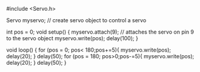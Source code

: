 #include <Servo.h>

Servo myservo;  // create servo object to control a servo

int pos = 0;
void setup() {
  myservo.attach(9);  // attaches the servo on pin 9 to the servo object
  myservo.write(pos);
  delay(100);
}

void loop() {
for (pos = 0; pos< 180;pos+=5){
  myservo.write(pos);
  delay(20);
}
delay(50);
  for (pos = 180; pos>0;pos-=5){
  myservo.write(pos);
  delay(20);
  }
  delay(50);
}
